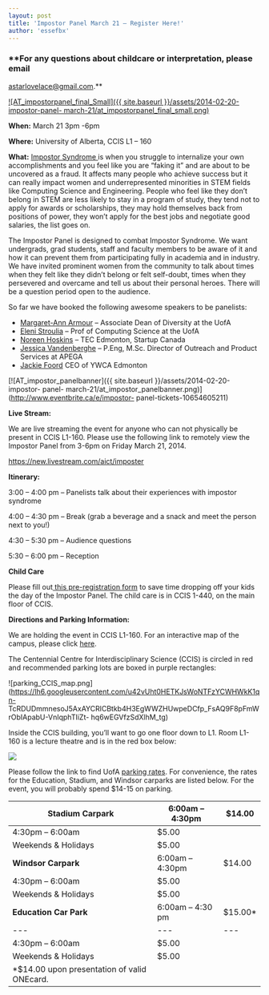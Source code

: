 ```yaml
---
layout: post
title: 'Impostor Panel March 21 – Register Here!'
author: 'essefbx'
---
```


### **For any questions about childcare or interpretation, please email
astarlovelace@gmail.com.**

[![AT_impostorpanel_final_Small]({{ site.baseurl
}}/assets/2014-02-20-impostor-panel-
march-21/at_impostorpanel_final_small.png)](https://adasteam.files.wordpress.com/2014/02/at_impostorpanel_final_small.png)

**When:** March 21 3pm -6pm

**Where:** University of Alberta, CCIS L1 – 160

**What:** [Impostor Syndrome
](http://en.wikipedia.org/wiki/Impostor_syndrome)is when you struggle to
internalize your own accomplishments and you feel like you are “faking it” and
are about to be uncovered as a fraud. It affects many people who achieve
success but it can really impact women and underrepresented minorities in STEM
fields like Computing Science and Engineering. People who feel like they don’t
belong in STEM are less likely to stay in a program of study, they tend not to
apply for awards or scholarships, they may hold themselves back from positions
of power, they won’t apply for the best jobs and negotiate good salaries, the
list goes on.

The Impostor Panel is designed to combat Impostor Syndrome. We want
undergrads, grad students, staff and faculty members to be aware of it and how
it can prevent them from participating fully in academia and in industry. We
have invited prominent women from the community to talk about times when they
felt like they didn’t belong or felt self-doubt, times when they persevered
and overcame and tell us about their personal heroes. There will be a question
period open to the audience.

So far we have booked the following awesome speakers to be panelists:

  * [Margaret-Ann Armour](http://news.ualberta.ca/newsarticles/2010/12/margaretannarmournamedoneofcanadastop100mostpowerfulwomen) – Associate Dean of Diversity at the UofA
  * [Eleni Stroulia](http://webdocs.cs.ualberta.ca/~stroulia/index.old.html) – Prof of Computing Science at the UofA
  * [Noreen Hoskins](http://www.startupcan.ca/who-is-involved/provincial-ambassadors-committees/noreen-hoskins/) – TEC Edmonton, Startup Canada
  * [Jessica Vandenberghe](http://www.syncrude.ca/users/folder.asp?FolderID=8629) – P.Eng, M.Sc. Director of Outreach and Product Services at APEGA
  * [Jackie Foord](http://www.thewandereronline.com/2013/12/13/jackie-foord-chief-executive-officer-ywca/) CEO of YWCA Edmonton

[![AT_impostor_panelbanner]({{ site.baseurl }}/assets/2014-02-20-impostor-
panel-
march-21/at_impostor_panelbanner.png)](http://www.eventbrite.ca/e/impostor-
panel-tickets-10654605211)

**Live Stream:**

We are live streaming the event for anyone who can not physically be present
in CCIS L1-160. Please use the following link to remotely view the Impostor
Panel from 3-6pm on Friday March 21, 2014.

<https://new.livestream.com/aict/imposter>

**Itinerary:**

3:00 – 4:00 pm – Panelists talk about their experiences with impostor syndrome

4:00 – 4:30 pm – Break (grab a beverage and a snack and meet the person next
to you!)

4:30 – 5:30 pm – Audience questions

5:30 – 6:00 pm – Reception

**Child Care**

Please fill out[ this pre-registration
form](https://docs.google.com/forms/d/1KpHRPjhPkBit5w9nWA_xuMMnd3KZayT1zwIHuY1UDMM/viewform)
to save time dropping off your kids the day of the Impostor Panel. The child
care is in CCIS 1-440, on the main floor of CCIS.

**Directions and Parking Information:**

We are holding the event in CCIS L1-160. For an interactive map of the campus,
please click [here](http://www.campusmap.ualberta.ca/?b=ccis).

The Centennial Centre for Interdisciplinary Science (CCIS) is circled in red
and recommended parking lots are boxed in purple rectangles:

![parking_CCIS_map.png](https://lh6.googleusercontent.com/u42vUht0HETKJsWoNTFzYCWHWkK1qn-
TcRDUDmmnesoJ5AxAYCRlCBtkb4H3EgWWZHUwpeDCfp_FsAQ9F8pFmWrObIApabU-VnIqphTIiZt-
hq6wEGVfzSdXlhM_tg)

Inside the CCIS building, you’ll want to go one floor down to L1. Room L1-160
is a lecture theatre and is in the red box below:

![](https://ci5.googleusercontent.com/proxy/Ht7NrnbELOrN0oJrB7-FDL1Vjn0pEbbNhYIC3uhswCGtWv7X8kB0OjXBFnScsm88riH7IJ7YcnKamQkXmgNOdsyTpnLqFi_wOizJDRkul8f8rXP4Qr4XzG1MytzqwrutVn9Hs2AwWyB-e59t5w=s0-d-e1-ft#https://docs.google.com/drawings/d/s91HHaEMaYKl7aK38sdeR7A/image?w=624&h=327&rev=8&ac=1)

Please follow the link to find UofA [parking
rates](http://www.asinfo.ualberta.ca/ParkingServices/ParkingInformation/VisitorRates.aspx).
For convenience, the rates for the Education, Stadium, and Windsor carparks
are listed below. For the event, you will probably spend $14-15 on parking.

**Stadium Carpark** |  6:00am – 4:30pm |  $14.00  
---|---|---  
|  4:30pm – 6:00am |  $5.00  
|  Weekends  & Holidays |  $5.00  
**Windsor Carpark** |  6:00am – 4:30pm |  $14.00  
|  4:30pm – 6:00am | $5.00  
|  Weekends & Holidays | $5.00  
**Education Car Park** |  6:00am – 4:30 pm |  $15.00*  
---|---|---  
|  4:30pm – 6:00am |  $5.00  
|  Weekends  & Holidays |  $5.00  
| *$14.00 upon presentation of valid ONEcard.


